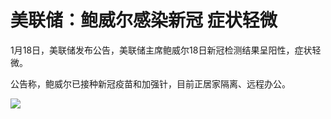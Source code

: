 # 美联储：鲍威尔感染新冠 症状轻微

1月18日，美联储发布公告，美联储主席鲍威尔18日新冠检测结果呈阳性，症状轻微。

公告称，鲍威尔已接种新冠疫苗和加强针，目前正居家隔离、远程办公。

![](https://inews.gtimg.com/newsapp_bt/0/15617653794/1000)


